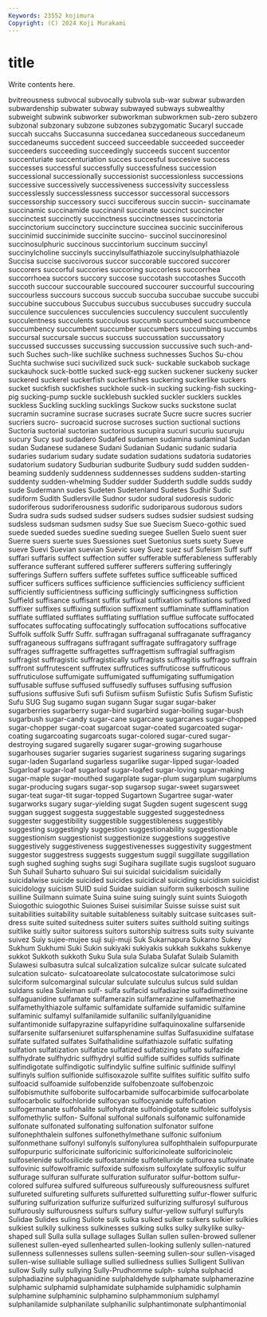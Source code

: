 ```yaml
---
Keywords: 23552 kojimura
Copyright: (C) 2024 Koji Murakami
---
```


# title

Write contents here.



bvitreousness subvocal subvocally subvola sub-war subwar
subwarden subwardenship subwater subway subwayed subways subwealthy subweight subwink subworker
subworkman subworkmen sub-zero subzero subzonal subzonary subzone subzones subzygomatic Sucaryl
succade succah succahs Succasunna succedanea succedaneous succedaneum succedaneums succedent succeed
succeedable succeeded succeeder succeeders succeeding succeedingly succeeds succent succentor succenturiate
succenturiation succes succesful succesive success successes successful successfully successfulness succession
successional successionally successionist successionless successions successive successively successiveness successivity successless
successlessly successlessness successor successoral successors successorship successory succi succiferous succin
succin- succinamate succinamic succinamide succinanil succinate succinct succincter succinctest succinctly
succinctness succinctnesses succinctoria succinctorium succinctory succincture succinea succinic succiniferous succinimid
succinimide succinite succino- succinol succinoresinol succinosulphuric succinous succintorium succinum succinyl
succinylcholine succinyls succinylsulfathiazole succinylsulphathiazole Succisa succise succivorous succor succorable succored
succorer succorers succorful succories succoring succorless succorrhea succorrhoea succors succory
succose succotash succotashes Succoth succoth succour succourable succoured succourer succourful
succouring succourless succours succous succub succuba succubae succube succubi succubine
succubous Succubus succubus succubuses succudry succula succulence succulences succulencies succulency
succulent succulently succulentness succulents succulous succumb succumbed succumbence succumbency succumbent
succumber succumbers succumbing succumbs succursal succursale succus succuss succussation succussatory
succussed succusses succussing succussion succussive such such-and-such Suches such-like suchlike
suchness suchnesses Suchos Su-chou Suchta suchwise suci sucivilized suck suck-
suckable suckabob suckage suckauhock suck-bottle sucked suck-egg sucken suckener suckeny
sucker suckered suckerel suckerfish suckerfishes suckering suckerlike suckers sucket suckfish
suckfishes suckhole suck-in sucking sucking-fish sucking-pig sucking-pump suckle sucklebush suckled
suckler sucklers suckles suckless Suckling suckling sucklings Suckow sucks suckstone
suclat sucramin sucramine sucrase sucrases sucrate Sucre sucre sucres sucrier
sucriers sucro- sucroacid sucrose sucroses suction suctional suctions Suctoria suctorial
suctorian suctorious sucupira sucuri sucuriu sucuruju sucury Sucy sud sudadero
Sudafed sudamen sudamina sudaminal Sudan sudan Sudanese sudanese Sudani Sudanian
Sudanic sudanic sudaria sudaries sudarium sudary sudate sudation sudations sudatoria
sudatories sudatorium sudatory Sudburian sudburite Sudbury sudd sudden sudden-beaming suddenly
suddenness suddennesses suddens sudden-starting suddenty sudden-whelming Sudder sudder Sudderth suddle
sudds suddy sude Sudermann sudes Sudeten Sudetenland Sudetes Sudhir Sudic
sudiform Sudith Sudlersville Sudnor sudor sudoral sudoresis sudoric sudoriferous sudoriferousness
sudorific sudoriparous sudorous sudors Sudra sudra suds sudsed sudser sudsers
sudses sudsier sudsiest sudsing sudsless sudsman sudsmen sudsy Sue sue
Suecism Sueco-gothic sued suede sueded suedes suedine sueding suegee Suellen
Suelo suent suer Suerre suers suerte sues Suessiones suet Suetonius
suets suety Sueve sueve Suevi Suevian suevian Suevic suey Suez
suez suf Sufeism Suff suff suffari suffaris suffect suffection suffer
sufferable sufferableness sufferably sufferance sufferant suffered sufferer sufferers suffering sufferingly
sufferings Suffern suffers suffete suffetes suffice sufficeable sufficed sufficer sufficers
suffices sufficience sufficiencies sufficiency sufficient sufficiently sufficientness sufficing sufficingly sufficingness
suffiction Suffield suffisance suffisant suffix suffixal suffixation suffixations suffixed suffixer
suffixes suffixing suffixion suffixment sufflaminate sufflamination sufflate sufflated sufflates sufflating
sufflation sufflue suffocate suffocated suffocates suffocating suffocatingly suffocation suffocations suffocative
Suffolk suffolk Suffr Suffr. suffragan suffraganal suffraganate suffragancy suffraganeous suffragans
suffragant suffragate suffragatory suffrage suffrages suffragette suffragettes suffragettism suffragial suffragism
suffragist suffragistic suffragistically suffragists suffragitis suffrago suffrain suffront suffrutescent suffrutex
suffrutices suffruticose suffruticous suffruticulose suffumigate suffumigated suffumigating suffumigation suffusable suffuse
suffused suffusedly suffuses suffusing suffusion suffusions suffusive Sufi sufi Sufiism
sufiism Sufiistic Sufis Sufism Sufistic Sufu SUG Sug sugamo sugan
sugann Sugar sugar sugar-baker sugarberries sugarberry sugar-bird sugarbird sugar-boiling sugar-bush
sugarbush sugar-candy sugar-cane sugarcane sugarcanes sugar-chopped sugar-chopper sugar-coat sugarcoat sugar-coated
sugarcoated sugar-coating sugarcoating sugarcoats sugar-colored sugar-cured sugar-destroying sugared sugarelly sugarer
sugar-growing sugarhouse sugarhouses sugarier sugaries sugariest sugariness sugaring sugarings sugar-laden
Sugarland sugarless sugarlike sugar-lipped sugar-loaded Sugarloaf sugar-loaf sugarloaf sugar-loafed sugar-loving
sugar-making sugar-maple sugar-mouthed sugarplate sugar-plum sugarplum sugarplums sugar-producing sugars sugar-sop
sugarsop sugar-sweet sugarsweet sugar-teat sugar-tit sugar-topped Sugartown Sugartree sugar-water sugarworks
sugary sugar-yielding sugat Sugden sugent sugescent sugg suggan suggest suggesta
suggestable suggested suggestedness suggester suggestibility suggestible suggestibleness suggestibly suggesting suggestingly
suggestion suggestionability suggestionable suggestionism suggestionist suggestionize suggestions suggestive suggestively suggestiveness
suggestivenesses suggestivity suggestment suggestor suggestress suggests suggestum suggil suggillate suggillation
sugh sughed sughing sughs sugi Sugihara sugillate sugis sugsloot suguaro
Suh Suhail Suharto suhuaro Sui sui suicidal suicidalism suicidally suicidalwise
suicide suicided suicides suicidical suiciding suicidism suicidist suicidology suicism SUID
suid Suidae suidian suiform suikerbosch suiline suilline Suilmann suimate Suina
suine suing suingly suint suints Suiogoth Suiogothic suiogothic Suiones Suisei
suisimilar Suisse suisse suist suit suitabilities suitability suitable suitableness suitably
suitcase suitcases suit-dress suite suited suitedness suiter suiters suites suithold
suiting suitings suitlike suitly suitor suitoress suitors suitorship suitress suits
suity suivante suivez Suiy sujee-mujee suji suji-muji Suk Sukarnapura Sukarno
Sukey Sukhum Sukhumi Suki Sukin sukiyaki sukiyakis sukkah sukkahs sukkenye
sukkot Sukkoth sukkoth Suku Sula sula Sulaba Sulafat Sulaib Sulamith
Sulawesi sulbasutra sulcal sulcalization sulcalize sulcar sulcate sulcated sulcation sulcato-
sulcatoareolate sulcatocostate sulcatorimose sulci sulciform sulcomarginal sulcular sulculate sulculus sulcus
suld suldan suldans sulea Suleiman sulf- sulfa sulfacid sulfadiazine sulfadimethoxine
sulfaguanidine sulfamate sulfamerazin sulfamerazine sulfamethazine sulfamethylthiazole sulfamic sulfamidate sulfamide sulfamidic
sulfamine sulfaminic sulfamyl sulfanilamide sulfanilic sulfanilylguanidine sulfantimonide sulfapyrazine sulfapyridine sulfaquinoxaline
sulfarsenide sulfarsenite sulfarseniuret sulfarsphenamine sulfas Sulfasuxidine sulfatase sulfate sulfated sulfates
Sulfathalidine sulfathiazole sulfatic sulfating sulfation sulfatization sulfatize sulfatized sulfatizing sulfato
sulfazide sulfhydrate sulfhydric sulfhydryl sulfid sulfide sulfides sulfids sulfinate sulfindigotate
sulfindigotic sulfindylic sulfine sulfinic sulfinide sulfinyl sulfinyls sulfion sulfionide sulfisoxazole
sulfite sulfites sulfitic sulfito sulfo sulfoacid sulfoamide sulfobenzide sulfobenzoate sulfobenzoic
sulfobismuthite sulfoborite sulfocarbamide sulfocarbimide sulfocarbolate sulfocarbolic sulfochloride sulfocyan sulfocyanide sulfofication
sulfogermanate sulfohalite sulfohydrate sulfoindigotate sulfoleic sulfolysis sulfomethylic sulfon- Sulfonal sulfonal
sulfonals sulfonamic sulfonamide sulfonate sulfonated sulfonating sulfonation sulfonator sulfone sulfonephthalein
sulfones sulfonethylmethane sulfonic sulfonium sulfonmethane sulfonyl sulfonyls sulfonylurea sulfophthalein sulfopurpurate
sulfopurpuric sulforicinate sulforicinic sulforicinoleate sulforicinoleic sulfoselenide sulfosilicide sulfostannide sulfotelluride sulfourea
sulfovinate sulfovinic sulfowolframic sulfoxide sulfoxism sulfoxylate sulfoxylic sulfur sulfurage sulfuran
sulfurate sulfuration sulfurator sulfur-bottom sulfur-colored sulfurea sulfured sulfureous sulfureously sulfureousness
sulfuret sulfureted sulfureting sulfurets sulfuretted sulfuretting sulfur-flower sulfuric sulfuring sulfurization
sulfurize sulfurized sulfurizing sulfurosyl sulfurous sulfurously sulfurousness sulfurs sulfury sulfur-yellow
sulfuryl sulfuryls Sulidae Sulides suling Suliote sulk sulka sulked sulker
sulkers sulkier sulkies sulkiest sulkily sulkiness sulkinesses sulking sulks sulky
sulkylike sulky-shaped sull Sulla sulla sullage sullages Sullan sullen sullen-browed
sullener sullenest sullen-eyed sullenhearted sullen-looking sullenly sullen-natured sullenness sullennesses sullens
sullen-seeming sullen-sour sullen-visaged sullen-wise sulliable sulliage sullied sulliedness sullies Sulligent
Sullivan sullow Sully sully sullying Sully-Prudhomme sulph- sulpha sulphacid sulphadiazine
sulphaguanidine sulphaldehyde sulphamate sulphamerazine sulphamic sulphamid sulphamidate sulphamide sulphamidic sulphamin
sulphamine sulphaminic sulphamino sulphammonium sulphamyl sulphanilamide sulphanilate sulphanilic sulphantimonate sulphantimonial
